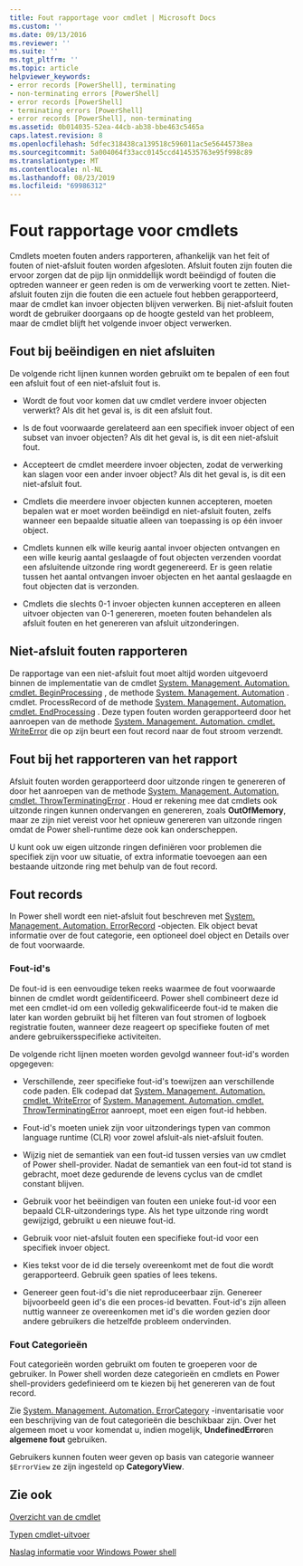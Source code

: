 ```yaml
---
title: Fout rapportage voor cmdlet | Microsoft Docs
ms.custom: ''
ms.date: 09/13/2016
ms.reviewer: ''
ms.suite: ''
ms.tgt_pltfrm: ''
ms.topic: article
helpviewer_keywords:
- error records [PowerShell], terminating
- non-terminating errors [PowerShell]
- error records [PowerShell]
- terminating errors [PowerShell]
- error records [PowerShell], non-terminating
ms.assetid: 0b014035-52ea-44cb-ab38-bbe463c5465a
caps.latest.revision: 8
ms.openlocfilehash: 5dfec318438ca139518c596011ac5e56445738ea
ms.sourcegitcommit: 5a004064f33acc0145ccd414535763e95f998c89
ms.translationtype: MT
ms.contentlocale: nl-NL
ms.lasthandoff: 08/23/2019
ms.locfileid: "69986312"
---
```

# <a name="cmdlet-error-reporting"></a>Fout rapportage voor cmdlets

Cmdlets moeten fouten anders rapporteren, afhankelijk van het feit of fouten of niet-afsluit fouten worden afgesloten. Afsluit fouten zijn fouten die ervoor zorgen dat de pijp lijn onmiddellijk wordt beëindigd of fouten die optreden wanneer er geen reden is om de verwerking voort te zetten. Niet-afsluit fouten zijn die fouten die een actuele fout hebben gerapporteerd, maar de cmdlet kan invoer objecten blijven verwerken. Bij niet-afsluit fouten wordt de gebruiker doorgaans op de hoogte gesteld van het probleem, maar de cmdlet blijft het volgende invoer object verwerken.

## <a name="terminating-and-nonterminating-errors"></a>Fout bij beëindigen en niet afsluiten

De volgende richt lijnen kunnen worden gebruikt om te bepalen of een fout een afsluit fout of een niet-afsluit fout is.

- Wordt de fout voor komen dat uw cmdlet verdere invoer objecten verwerkt? Als dit het geval is, is dit een afsluit fout.

- Is de fout voorwaarde gerelateerd aan een specifiek invoer object of een subset van invoer objecten? Als dit het geval is, is dit een niet-afsluit fout.

- Accepteert de cmdlet meerdere invoer objecten, zodat de verwerking kan slagen voor een ander invoer object? Als dit het geval is, is dit een niet-afsluit fout.

- Cmdlets die meerdere invoer objecten kunnen accepteren, moeten bepalen wat er moet worden beëindigd en niet-afsluit fouten, zelfs wanneer een bepaalde situatie alleen van toepassing is op één invoer object.

- Cmdlets kunnen elk wille keurig aantal invoer objecten ontvangen en een wille keurig aantal geslaagde of fout objecten verzenden voordat een afsluitende uitzonde ring wordt gegenereerd. Er is geen relatie tussen het aantal ontvangen invoer objecten en het aantal geslaagde en fout objecten dat is verzonden.

- Cmdlets die slechts 0-1 invoer objecten kunnen accepteren en alleen uitvoer objecten van 0-1 genereren, moeten fouten behandelen als afsluit fouten en het genereren van afsluit uitzonderingen.

## <a name="reporting-nonterminating-errors"></a>Niet-afsluit fouten rapporteren

De rapportage van een niet-afsluit fout moet altijd worden uitgevoerd binnen de implementatie van de cmdlet [System. Management. Automation. cmdlet. BeginProcessing](/dotnet/api/System.Management.Automation.Cmdlet.BeginProcessing) , de methode [System. Management. Automation](/dotnet/api/System.Management.Automation.Cmdlet.ProcessRecord) . cmdlet. ProcessRecord of de methode [System. Management. Automation. cmdlet. EndProcessing](/dotnet/api/System.Management.Automation.Cmdlet.EndProcessing) . Deze typen fouten worden gerapporteerd door het aanroepen van de methode [System. Management. Automation. cmdlet. WriteError](/dotnet/api/System.Management.Automation.Cmdlet.WriteError) die op zijn beurt een fout record naar de fout stroom verzendt.

## <a name="reporting-terminating-errors"></a>Fout bij het rapporteren van het rapport

Afsluit fouten worden gerapporteerd door uitzonde ringen te genereren of door het aanroepen van de methode [System. Management. Automation. cmdlet. ThrowTerminatingError](/dotnet/api/System.Management.Automation.Cmdlet.ThrowTerminatingError) . Houd er rekening mee dat cmdlets ook uitzonde ringen kunnen ondervangen en genereren, zoals **OutOfMemory**, maar ze zijn niet vereist voor het opnieuw genereren van uitzonde ringen omdat de Power shell-runtime deze ook kan onderscheppen.

U kunt ook uw eigen uitzonde ringen definiëren voor problemen die specifiek zijn voor uw situatie, of extra informatie toevoegen aan een bestaande uitzonde ring met behulp van de fout record.

## <a name="error-records"></a>Fout records

In Power shell wordt een niet-afsluit fout beschreven met [System. Management. Automation. ErrorRecord](/dotnet/api/System.Management.Automation.ErrorRecord) -objecten. Elk object bevat informatie over de fout categorie, een optioneel doel object en Details over de fout voorwaarde.

### <a name="error-identifiers"></a>Fout-id's

De fout-id is een eenvoudige teken reeks waarmee de fout voorwaarde binnen de cmdlet wordt geïdentificeerd.
Power shell combineert deze id met een cmdlet-id om een volledig gekwalificeerde fout-id te maken die later kan worden gebruikt bij het filteren van fout stromen of logboek registratie fouten, wanneer deze reageert op specifieke fouten of met andere gebruikersspecifieke activiteiten.

De volgende richt lijnen moeten worden gevolgd wanneer fout-id's worden opgegeven:

- Verschillende, zeer specifieke fout-id's toewijzen aan verschillende code paden. Elk codepad dat [System. Management. Automation. cmdlet. WriteError](/dotnet/api/System.Management.Automation.Cmdlet.WriteError) of [System. Management. Automation. cmdlet. ThrowTerminatingError](/dotnet/api/System.Management.Automation.Cmdlet.ThrowTerminatingError) aanroept, moet een eigen fout-id hebben.

- Fout-id's moeten uniek zijn voor uitzonderings typen van common language runtime (CLR) voor zowel afsluit-als niet-afsluit fouten.

- Wijzig niet de semantiek van een fout-id tussen versies van uw cmdlet of Power shell-provider. Nadat de semantiek van een fout-id tot stand is gebracht, moet deze gedurende de levens cyclus van de cmdlet constant blijven.

- Gebruik voor het beëindigen van fouten een unieke fout-id voor een bepaald CLR-uitzonderings type. Als het type uitzonde ring wordt gewijzigd, gebruikt u een nieuwe fout-id.

- Gebruik voor niet-afsluit fouten een specifieke fout-id voor een specifiek invoer object.

- Kies tekst voor de id die tersely overeenkomt met de fout die wordt gerapporteerd. Gebruik geen spaties of lees tekens.

- Genereer geen fout-id's die niet reproduceerbaar zijn. Genereer bijvoorbeeld geen id's die een proces-id bevatten. Fout-id's zijn alleen nuttig wanneer ze overeenkomen met id's die worden gezien door andere gebruikers die hetzelfde probleem ondervinden.

### <a name="error-categories"></a>Fout Categorieën

Fout categorieën worden gebruikt om fouten te groeperen voor de gebruiker. In Power shell worden deze categorieën en cmdlets en Power shell-providers gedefinieerd om te kiezen bij het genereren van de fout record.

Zie [System. Management. Automation. ErrorCategory](/dotnet/api/System.Management.Automation.ErrorCategory) -inventarisatie voor een beschrijving van de fout categorieën die beschikbaar zijn. Over het algemeen moet u voor komendat u, indien mogelijk, **UndefinedError**en **algemene fout** gebruiken.

Gebruikers kunnen fouten weer geven op basis van categorie wanneer `$ErrorView` ze zijn ingesteld op **CategoryView**.

## <a name="see-also"></a>Zie ook

[Overzicht van de cmdlet](./cmdlet-overview.md)

[Typen cmdlet-uitvoer](./types-of-cmdlet-output.md)

[Naslag informatie voor Windows Power shell](../windows-powershell-reference.md)
